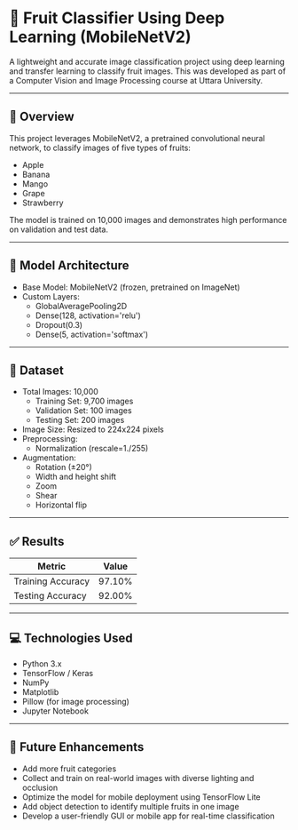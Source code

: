 
# 🍎 Fruit Classifier Using Deep Learning (MobileNetV2)

A lightweight and accurate image classification project using deep learning and transfer learning to classify fruit images. This was developed as part of a Computer Vision and Image Processing course at Uttara University.

---

## 📌 Overview

This project leverages MobileNetV2, a pretrained convolutional neural network, to classify images of five types of fruits:

- Apple
- Banana
- Mango
- Grape
- Strawberry

The model is trained on 10,000 images and demonstrates high performance on validation and test data.

---

## 🧠 Model Architecture

- Base Model: MobileNetV2 (frozen, pretrained on ImageNet)
- Custom Layers:
  - GlobalAveragePooling2D
  - Dense(128, activation='relu')
  - Dropout(0.3)
  - Dense(5, activation='softmax')

---

## 📂 Dataset

- Total Images: 10,000
  - Training Set: 9,700 images
  - Validation Set: 100 images
  - Testing Set: 200 images
- Image Size: Resized to 224x224 pixels
- Preprocessing:
  - Normalization (rescale=1./255)
- Augmentation:
  - Rotation (±20°)
  - Width and height shift
  - Zoom
  - Shear
  - Horizontal flip

---

## ✅ Results

| Metric              | Value     |
|---------------------|-----------|
| Training Accuracy   | 97.10%    |
| Testing Accuracy | 92.00%    |

---
## 💻 Technologies Used

- Python 3.x
- TensorFlow / Keras
- NumPy
- Matplotlib
- Pillow (for image processing)
- Jupyter Notebook

---

## 📱 Future Enhancements

- Add more fruit categories 
- Collect and train on real-world images with diverse lighting and occlusion
- Optimize the model for mobile deployment using TensorFlow Lite
- Add object detection to identify multiple fruits in one image
- Develop a user-friendly GUI or mobile app for real-time classification

